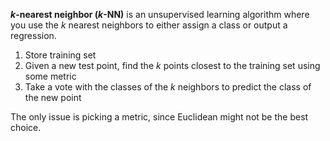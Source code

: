 **$k$-nearest neighbor (_k_-NN)** is an unsupervised learning algorithm where you use the $k$ nearest neighbors to either assign a class or output a regression.

1. Store training set
2. Given a new test point, find the $k$ points closest to the training set using some metric
3. Take a vote with the classes of the $k$ neighbors to predict the class of the new point

The only issue is picking a metric, since Euclidean might not be the best choice.